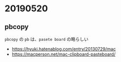 # 20190520

## pbcopy

`pbcopy` の `pb` は、`pasete board` の略らしい

* https://hyuki.hatenablog.com/entry/20130729/mac
* https://macperson.net/mac-clipboard-pasteboard/

